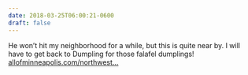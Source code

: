 ```yaml
---
date: 2018-03-25T06:00:21-0600
draft: false
---
```


He won’t hit my neighborhood for a while, but this is quite near by. I will have to get back to Dumpling for those falafel dumplings! [allofminneapolis.com/northwest…](https://allofminneapolis.com/northwestern-hiawatha-db5360682f84)

